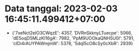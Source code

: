 # Data tanggal: 2023-02-03 16:45:11.499412+07:00

* {'7xeNct2eIO3CWqzE': 4357, 'DVRnSkknyLTuecpe': 5066, 'dE5oqD5MLzKl16gA': 7982, 'PpM9UOOkaQNH5U0l': 5791, 'cIDi4rAUYPAWmjmW': 5378, '5dql5cO8cSy0cXbR': 2939}
